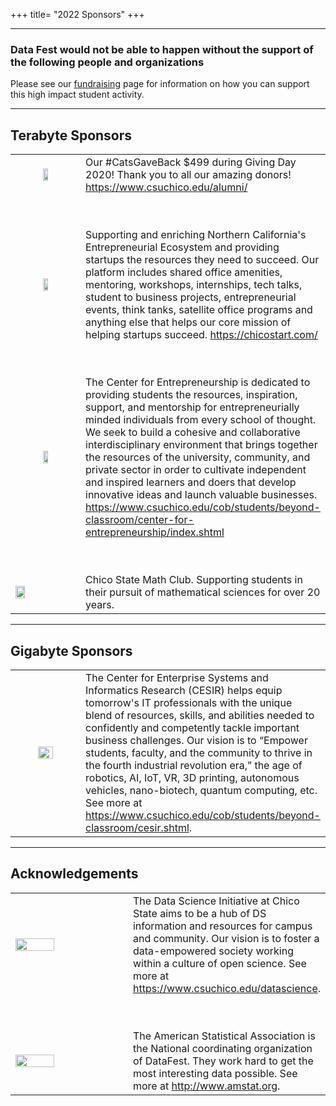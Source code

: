 +++
title= "2022 Sponsors"
+++


----

### Data Fest would not be able to happen without the support of the following people and organizations

Please see our [fundraising](../fundraising/) page for information on how you can support this high impact student activity. 

----

<!---

## Brontybyte Sponsors


<table border="0" align="center", border-spacing:5em; border-collapse:separate;>
<colgroup>
<col width="40%" />
<col width="60%" />
</colgroup>

<tbody>

  <tr>
    <td><img src="" style="width:70%"></img></td>
    <td></td>
  </tr>
  
</tbody>
</table>
  
<p>

---

## Exabyte Sponsors

<table border="0" align="center", border-spacing:5em; border-collapse:separte;>
<colgroup>
<col width="40%" />
<col width="60%" />
</colgroup>

<tbody>


</tbody>
</table>
  
<p>

----
--->


## Terabyte Sponsors

<table border="0" align="center">
<colgroup>
<col width="40%" />
<col width="60%" />
</colgroup>

<tbody>

  <tr>
    <td align="center" markdown="span"><img src="../img/clients/chico-alumni.jpg" style="width:30%"></img></td>
    <td> Our #CatsGaveBack $499 during Giving Day 2020! Thank you to all our amazing donors!
        <a href ="https://www.csuchico.edu/alumni/">https://www.csuchico.edu/alumni/</a></td>
  </tr>
  
  <tr><td height= "50"> </td> <td></td></tr>
  
  <tr>
    <td align="center" markdown="span"><img src="../img/clients/chicostart.png" style="width:30%"></img></td>
    <td>Supporting and enriching Northern California's Entrepreneurial Ecosystem and providing startups 
        the resources they need to succeed. Our platform includes shared office amenities, mentoring, 
        workshops, internships, tech talks, student to business projects, entrepreneurial events, think tanks, 
        satellite office programs and anything else that helps our core mission of helping startups succeed. 
        <a href ="https://chicostart.com/">https://chicostart.com/</a></td>
  </tr>
  
  <tr><td height= "50"> </td> <td></td></tr>

  <tr>
    <td align="center" markdown="span"><img src="../img/clients/CFE.png" style="width:30%"></img></td>
    <td>The Center for Entrepreneurship is dedicated to providing students the resources, inspiration, support, 
        and mentorship for entrepreneurially minded individuals from every school of thought. We seek to build 
        a cohesive and collaborative interdisciplinary environment that brings together the resources of the 
        university, community, and private sector in order to cultivate independent and inspired learners and 
        doers that develop innovative ideas and launch valuable businesses. 
        <a href ="https://www.csuchico.edu/cob/students/beyond-classroom/center-for-entrepreneurship/index.shtml">
        https://www.csuchico.edu/cob/students/beyond-classroom/center-for-entrepreneurship/index.shtml</a></td>
  </tr>
  
  <tr><td height= "50"> </td> <td></td></tr>
    
  <tr>
    <td><img src="../img/clients/math_logo.png" style="width:40%"></img></td>
    <td>Chico State Math Club. Supporting students in their pursuit of mathematical sciences for over 20 years.</td>
  </tr>
</tbody>
</table>
  
<p>


----

## Gigabyte Sponsors

<table border="0" align="center">
<colgroup>
<col width="40%" />
<col width="60%" />
</colgroup>

<tbody>

  <tr>
    <td align="center" markdown="span"><img src="../img/clients/CESIRlogo.png" style="width:50%"></img></td>  
    <td> The Center for Enterprise Systems and Informatics Research (CESIR) helps equip tomorrow's IT professionals with the unique 
         blend of resources, skills, and abilities needed to confidently and competently tackle important business challenges. 
         Our vision is to “Empower students, faculty, and the community to thrive in the fourth industrial revolution era,” 
         the age of robotics, AI, IoT, VR, 3D printing, autonomous vehicles, nano-biotech, quantum computing, etc.
         See more at <a href="https://www.csuchico.edu/cob/students/beyond-classroom/cesir.shtml">
         https://www.csuchico.edu/cob/students/beyond-classroom/cesir.shtml</a>. </td>
  </tr>
  

</tbody>
</table>
  
<p>



----


## Acknowledgements

<table border="0" align="center">
<colgroup>
<col width="40%" />
<col width="60%" />
</colgroup>

  <tbody>
    <tr>
    <td><img src="../img/clients/DSI_Logo_Horizontal_Small.jpg" style="width:60%"></img></td>
    <td> The Data Science Initiative at Chico State aims to be a hub of DS information and resources for campus and community. Our vision is to foster a data-empowered society working within a culture of open science. See more at <a href="https://www.csuchico.edu/datascience">https://www.csuchico.edu/datascience</a>. </td>
  </tr>
  
  <tr><td height= "50"> </td> <td></td></tr>
    
   <tr>
    <td><img src="../img/clients/asa_logo.jpg" style="width:60%"></img></td>
    <td>The American Statistical Association is the National coordinating organization of DataFest. 
        They work hard to get the most interesting data possible. 
        See more at <a href="http://www.amstat.org">http://www.amstat.org</a>. </td>
  </tr>
  
    
  </tbody>
</table>


